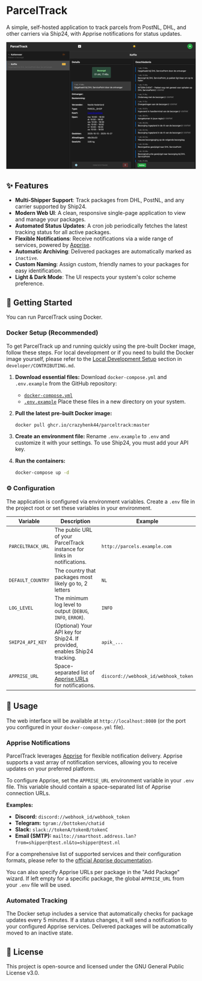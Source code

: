 # ParcelTrack

A simple, self-hosted application to track parcels from PostNL, DHL, and other carriers via Ship24, with Apprise notifications for status updates.

![ParcelTrack Screenshot](example.png)

## ✨ Features

*   **Multi-Shipper Support**: Track packages from DHL, PostNL, and any carrier supported by Ship24.
*   **Modern Web UI**: A clean, responsive single-page application to view and manage your packages.
*   **Automated Status Updates**: A cron job periodically fetches the latest tracking status for all active packages.
*   **Flexible Notifications**: Receive notifications via a wide range of services, powered by [Apprise](https://github.com/caronc/apprise).
*   **Automatic Archiving**: Delivered packages are automatically marked as `inactive`.
*   **Custom Naming**: Assign custom, friendly names to your packages for easy identification.
*   **Light & Dark Mode**: The UI respects your system's color scheme preference.

## 🚀 Getting Started

You can run ParcelTrack using Docker.

### Docker Setup (Recommended)

To get ParcelTrack up and running quickly using the pre-built Docker image, follow these steps. For local development or if you need to build the Docker image yourself, please refer to the [Local Development Setup](developer/CONTRIBUTING.md#local-development-setup) section in `developer/CONTRIBUTING.md`.

1.  **Download essential files:**
    Download `docker-compose.yml` and `.env.example` from the GitHub repository:
    *   [`docker-compose.yml`](https://github.com/CrazyHenk44/parcelTrack/blob/master/docker-compose.yml)
    *   [`.env.example`](https://github.com/CrazyHenk44/parcelTrack/blob/master/.env.example)
    Place these files in a new directory on your system.

2.  **Pull the latest pre-built Docker image:**
    ```bash
    docker pull ghcr.io/crazyhenk44/parceltrack:master
    ```

3.  **Create an environment file:**
    Rename `.env.example` to `.env` and customize it with your settings. To use Ship24, you must add your API key.

4.  **Run the containers:**
    ```bash
    docker-compose up -d
    ```

### ⚙️ Configuration

The application is configured via environment variables. Create a `.env` file in the project root or set these variables in your environment.

| Variable          | Description                                                              | Example                               |
|-------------------|--------------------------------------------------------------------------|---------------------------------------|
| `PARCELTRACK_URL` | The public URL of your ParcelTrack instance for links in notifications.         | `http://parcels.example.com`          |
| `DEFAULT_COUNTRY`   | The country that packages most likely go to, 2 letters                 | `NL`                     |
| `LOG_LEVEL`       | The minimum log level to output (`DEBUG`, `INFO`, `ERROR`).              | `INFO`                                |
| `SHIP24_API_KEY`  | (Optional) Your API key for Ship24. If provided, enables Ship24 tracking.| `apik_...`                            |
| `APPRISE_URL`    | Space-separated list of [Apprise URLs](https://github.com/caronc/apprise#supported-notifications) for notifications. | `discord://webhook_id/webhook_token` |

## 🔄 Usage

The web interface will be available at `http://localhost:8080` (or the port you configured in your `docker-compose.yml` file).

### Apprise Notifications

ParcelTrack leverages [Apprise](https://github.com/caronc/apprise) for flexible notification delivery. Apprise supports a vast array of notification services, allowing you to receive updates on your preferred platform.

To configure Apprise, set the `APPRISE_URL` environment variable in your `.env` file. This variable should contain a space-separated list of Apprise connection URLs.

**Examples:**

*   **Discord:** `discord://webhook_id/webhook_token`
*   **Telegram:** `tgram://bottoken/chatid`
*   **Slack:** `slack://tokenA/tokenB/tokenC`
*   **Email (SMTP):** `mailto://smarthost.address.lan?from=shipper@test.nl&to=shipper@test.nl`

For a comprehensive list of supported services and their configuration formats, please refer to the [official Apprise documentation](https://github.com/caronc/apprise#supported-notifications).

You can also specify Apprise URLs per package in the "Add Package" wizard. If left empty for a specific package, the global `APPRISE_URL` from your `.env` file will be used.


### Automated Tracking

The Docker setup includes a service that automatically checks for package updates every 5 minutes. If a status changes, it will send a notification to your configured Apprise services. Delivered packages will be automatically moved to an inactive state.

## 📄 License

This project is open-source and licensed under the GNU General Public License v3.0.
